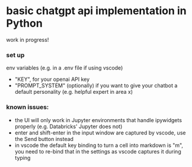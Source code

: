 # basic chatgpt api implementation in Python

work in progress!

### set up 
env variables (e.g. in a .env file if using vscode) 
- "KEY", for your openai API key 
- "PROMPT_SYSTEM" (optionally) if you want to give your chatbot a default personality (e.g. helpful expert in area x)

### known issues:
- the UI will only work in Jupyter environments that handle ipywidgets properly (e.g. Databricks' Jupyter does not)
- enter and shift-enter in the input window are captured by vscode, use the Send button instead
- in vscode the default key binding to turn a cell into markdown is "m", you need to re-bind that in the settings as vscode captures it during typing
